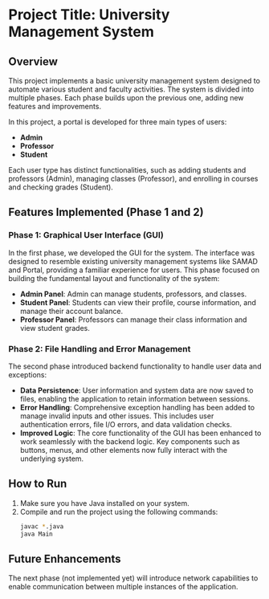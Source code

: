 
# Project Title: University Management System

## Overview
This project implements a basic university management system designed to automate various student and faculty activities. The system is divided into multiple phases. Each phase builds upon the previous one, adding new features and improvements.

In this project, a portal is developed for three main types of users: 
- **Admin**
- **Professor**
- **Student**

Each user type has distinct functionalities, such as adding students and professors (Admin), managing classes (Professor), and enrolling in courses and checking grades (Student).

## Features Implemented (Phase 1 and 2)

### Phase 1: Graphical User Interface (GUI)
In the first phase, we developed the GUI for the system. The interface was designed to resemble existing university management systems like SAMAD and Portal, providing a familiar experience for users. This phase focused on building the fundamental layout and functionality of the system:
- **Admin Panel**: Admin can manage students, professors, and classes.
- **Student Panel**: Students can view their profile, course information, and manage their account balance.
- **Professor Panel**: Professors can manage their class information and view student grades.

### Phase 2: File Handling and Error Management
The second phase introduced backend functionality to handle user data and exceptions:
- **Data Persistence**: User information and system data are now saved to files, enabling the application to retain information between sessions.
- **Error Handling**: Comprehensive exception handling has been added to manage invalid inputs and other issues. This includes user authentication errors, file I/O errors, and data validation checks.
- **Improved Logic**: The core functionality of the GUI has been enhanced to work seamlessly with the backend logic. Key components such as buttons, menus, and other elements now fully interact with the underlying system.

## How to Run
1. Make sure you have Java installed on your system.
2. Compile and run the project using the following commands:
   ```bash
   javac *.java
   java Main
   ```

## Future Enhancements
The next phase (not implemented yet) will introduce network capabilities to enable communication between multiple instances of the application. 
